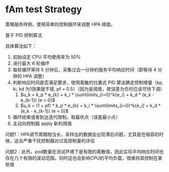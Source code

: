 # fAm test Strategy

策略服务样例，使用简单的控制循环来调整 HPA 阈值。

基于 PID 控制算法

具体算法如下：

1. 初始设定 CPU 平均使用率为 50%
2. 进行最大 6 轮循环
3. 每轮循环等待 5 分钟后，采集过去一分钟的服务平均响应时间（即等待 4 分钟的 HPA 调整）
4. 判断响应时间是否满足要求，使用离散的位置式 PID 算法确定控制增量（kp, ki, kd 为1效果就不错, pf = 0.5）（因为是阈值，故误差为负时应该尽快下调）
   1. $u_k = k_p * e_{k} + k_i * \sum\limits_{i=0}^k{e_i} + k_d * (e_k - e_{k-1}) (e > 0)$
   2. $u_k = (1 + pf) * k_p * e_{k} + k_i * \sum\limits_{i=0}^k{e_i} + k_d * (e_k - e_{k-1}) (e < 0)$ 
5. 循环结束或者到达迭代限制，取最优点（误差最小点）
6. 主动向控制器 apply 新的阈值

问题1：HPA调节周期相当长，采样出的数据会出现滞后问题，尤其是在缩容的时候，这会严重干扰控制器对过高控制量的评估

问题2：此外，pod数量在测试环境下是有限的离散值，因此实际平均响应时间也存在几个有限的波动范围，同时这也会影响CPU的平均负载，很难将其控制在某些值
